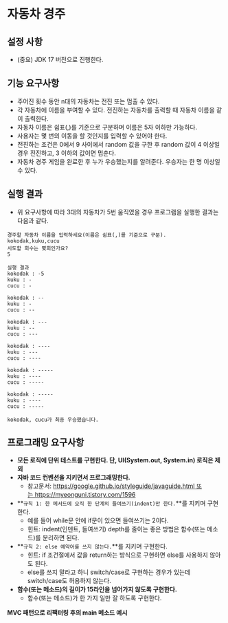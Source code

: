 # 자동차 경주 

## 설정 사항

- (중요) JDK 17 버전으로 진행한다.

## **기능 요구사항**

- 주어진 횟수 동안 n대의 자동차는 전진 또는 멈출 수 있다.
- 각 자동차에 이름을 부여할 수 있다. 전진하는 자동차를 출력할 때 자동차 이름을 같이 출력한다.
- 자동차 이름은 쉼표(,)를 기준으로 구분하며 이름은 5자 이하만 가능하다.
- 사용자는 몇 번의 이동을 할 것인지를 입력할 수 있어야 한다.
- 전진하는 조건은 0에서 9 사이에서 random 값을 구한 후 random 값이 4 이상일 경우 전진하고, 3 이하의 값이면 멈춘다.
- 자동차 경주 게임을 완료한 후 누가 우승했는지를 알려준다. 우승자는 한 명 이상일 수 있다.

## **실행 결과**

- 위 요구사항에 따라 3대의 자동차가 5번 움직였을 경우 프로그램을 실행한 결과는 다음과 같다.

```
경주할 자동차 이름을 입력하세요(이름은 쉼표(,)를 기준으로 구분).
kokodak,kuku,cucu
시도할 회수는 몇회인가요?
5

실행 결과
kokodak : -5
kuku : -
cucu : -

kokodak : --
kuku : -
cucu : --

kokodak : ---
kuku : --
cucu : ---

kokodak : ----
kuku : ---
cucu : ----

kokodak : -----
kuku : ----
cucu : -----

kokodak : -----
kuku : ----
cucu : -----

kokodak, cucu가 최종 우승했습니다.
```

## **프로그래밍 요구사항**

- **모든 로직에 단위 테스트를 구현한다. 단, UI(System.out, System.in) 로직은 제외**
- **자바 코드 컨벤션을 지키면서 프로그래밍한다.**
    - 참고문서: https://google.github.io/styleguide/javaguide.html 또는 https://myeonguni.tistory.com/1596
- **`규칙 1: 한 메서드에 오직 한 단계의 들여쓰기(indent)만 한다.`**를 지키며 구현한다.
    - 예를 들어 while문 안에 if문이 있으면 들여쓰기는 2이다.
    - 힌트: indent(인덴트, 들여쓰기) depth를 줄이는 좋은 방법은 함수(또는 메소드)를 분리하면 된다.
- **`규칙 2: else 예약어를 쓰지 않는다.`**를 지키며 구현한다.
    - 힌트: if 조건절에서 값을 return하는 방식으로 구현하면 else를 사용하지 않아도 된다.
    - else를 쓰지 말라고 하니 switch/case로 구현하는 경우가 있는데 switch/case도 허용하지 않는다.
- **함수(또는 메소드)의 길이가 15라인을 넘어가지 않도록 구현한다.**
    - 함수(또는 메소드)가 한 가지 일만 잘 하도록 구현한다.

**MVC 패턴으로 리팩터링 후의 main 메소드 예시**